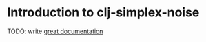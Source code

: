 # Introduction to clj-simplex-noise

TODO: write [great documentation](http://jacobian.org/writing/what-to-write/)
